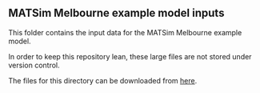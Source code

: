 ## MATSim Melbourne example model inputs

This folder contains the input data for the MATSim Melbourne example model.

In order to keep this repository lean, these large files are not stored under version control.

The files for this directory can be downloaded from [here](https://cloudstor.aarnet.edu.au/plus/s/6gIeJs6Ryl3HhDR).
